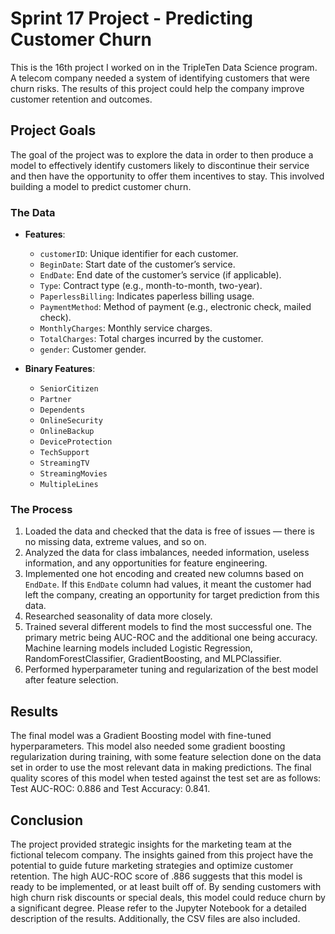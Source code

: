 # Sprint 17 Project - Predicting Customer Churn

This is the 16th project I worked on in the TripleTen Data Science program. A telecom company needed a system of identifying customers that were churn risks. The results of this project could help the company improve customer retention and outcomes.

## Project Goals

The goal of the project was to explore the data in order to then produce a model to effectively identify customers likely to discontinue their service and then have the opportunity to offer them incentives to stay. This involved building a model to predict customer churn.


### The Data

- **Features**:
  - `customerID`: Unique identifier for each customer.
  - `BeginDate`: Start date of the customer’s service.
  - `EndDate`: End date of the customer’s service (if applicable).
  - `Type`: Contract type (e.g., month-to-month, two-year).
  - `PaperlessBilling`: Indicates paperless billing usage.
  - `PaymentMethod`: Method of payment (e.g., electronic check, mailed check).
  - `MonthlyCharges`: Monthly service charges.
  - `TotalCharges`: Total charges incurred by the customer.
  - `gender`: Customer gender.

- **Binary Features**:
  - `SeniorCitizen`
  - `Partner`
  - `Dependents`
  - `OnlineSecurity`
  - `OnlineBackup`
  - `DeviceProtection`
  - `TechSupport`
  - `StreamingTV`
  - `StreamingMovies`
  - `MultipleLines`
    

### The Process

1. Loaded the data and checked that the data is free of issues — there is no missing data, extreme values, and so on.
2. Analyzed the data for class imbalances, needed information, useless information, and any opportunities for feature engineering.
3. Implemented one hot encoding and created new columns based on `EndDate`. If this `EndDate` column had values, it meant the customer had left the company, creating an opportunity for target prediction from this data. 
4. Researched seasonality of data more closely.
5. Trained several different models to find the most successful one. The primary metric being AUC-ROC and the additional one being accuracy. Machine learning models included Logistic Regression, RandomForestClassifier, GradientBoosting, and MLPClassifier.
6. Performed hyperparameter tuning and regularization of the best model after feature selection.

## Results

The final model was a Gradient Boosting model with fine-tuned hyperparameters. This model also needed some gradient boosting regularization during training, with some feature selection done on the data set in order to use the most relevant data in making predictions. The final quality scores of this model when tested against the test set are as follows: Test AUC-ROC: 0.886 and Test Accuracy: 0.841.


## Conclusion

The project provided strategic insights for the marketing team at the fictional telecom company. The insights gained from this project have the potential to guide future marketing strategies and optimize customer retention. The high AUC-ROC score of .886 suggests that this model is ready to be implemented, or at least built off of. By sending customers with high churn risk discounts or special deals, this model could reduce churn by a significant degree. Please refer to the Jupyter Notebook for a detailed description of the results. Additionally, the CSV files are also included. 
